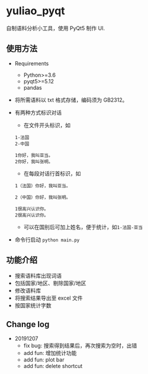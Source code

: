 # yuliao_pyqt

自制语料分析小工具，使用 PyQt5 制作 UI.

## 使用方法

- Requirements
    - Python>=3.6
    - pyqt5>=5.12
    - pandas
    
- 将所需语料以 txt 格式存储，编码须为 GB2312。
- 有两种方式标识对话
    - 在文件开头标识，如
    ```
    1-法国
    2-中国
    
    1你好，我叫亚当。
    2你好，我叫张明。
    ```  
    - 在每段对话行首标识，如
    ```
    1（法国）你好，我叫亚当。
    
    2（中国）你好，我叫张明。
    
    1很高兴认识你。
    2很高兴认识你。
    ```
    - 可以在国别后可加上姓名，便于统计，如`1-法国-亚当`
- 命令行启动 `python main.py`

## 功能介绍

- 搜索语料库出现词语
- 包括国家/地区、剔除国家/地区
- 修改语料库
- 将搜索结果导出至 excel 文件
- 按国家统计字数

## Change log

- 20191207
    - fix bug: 搜索得到结果后，再次搜索为空时，出错
    - add fun: 增加统计功能
    - add fun: plot bar
    - add fun: delete shortcut